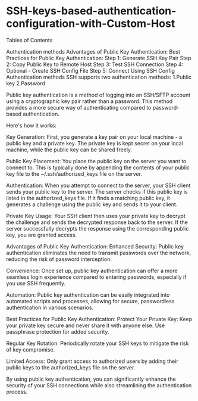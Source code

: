 # SSH-keys-based-authentication-configuration-with-Custom-Host
Tables of Contents

Authentication methods
Advantages of Public Key Authentication:
 Best Practices for Public Key Authentication:
Step 1: Generate SSH Key Pair
Step 2: Copy Public Key to Remote Host
Step 3: Test SSH Connection
Step 4: Optional - Create SSH Config File
Step 5: Connect Using SSH Config
Authentication methods
SSH supports two authentication methods:
1.Public key
2.Password

Public key authentication is a method of logging into an SSH/SFTP account using a cryptographic key pair rather than a password. This method provides a more secure way of authenticating compared to password-based authentication.

Here's how it works:

Key Generation: First, you generate a key pair on your local machine - a public key and a private key. The private key is kept secret on your local machine, while the public key can be shared freely.

Public Key Placement: You place the public key on the server you want to connect to. This is typically done by appending the contents of your public key file to the ~/.ssh/authorized_keys file on the server.

Authentication: When you attempt to connect to the server, your SSH client sends your public key to the server. The server checks if this public key is listed in the authorized_keys file. If it finds a matching public key, it generates a challenge using the public key and sends it to your client.

Private Key Usage: Your SSH client then uses your private key to decrypt the challenge and sends the decrypted response back to the server. If the server successfully decrypts the response using the corresponding public key, you are granted access.

Advantages of Public Key Authentication:
Enhanced Security: Public key authentication eliminates the need to transmit passwords over the network, reducing the risk of password interception.

Convenience: Once set up, public key authentication can offer a more seamless login experience compared to entering passwords, especially if you use SSH frequently.

Automation: Public key authentication can be easily integrated into automated scripts and processes, allowing for secure, passwordless authentication in various scenarios.

Best Practices for Public Key Authentication:
Protect Your Private Key: Keep your private key secure and never share it with anyone else. Use passphrase protection for added security.

Regular Key Rotation: Periodically rotate your SSH keys to mitigate the risk of key compromise.

Limited Access: Only grant access to authorized users by adding their public keys to the authorized_keys file on the server.

By using public key authentication, you can significantly enhance the security of your SSH connections while also streamlining the authentication process.




  
